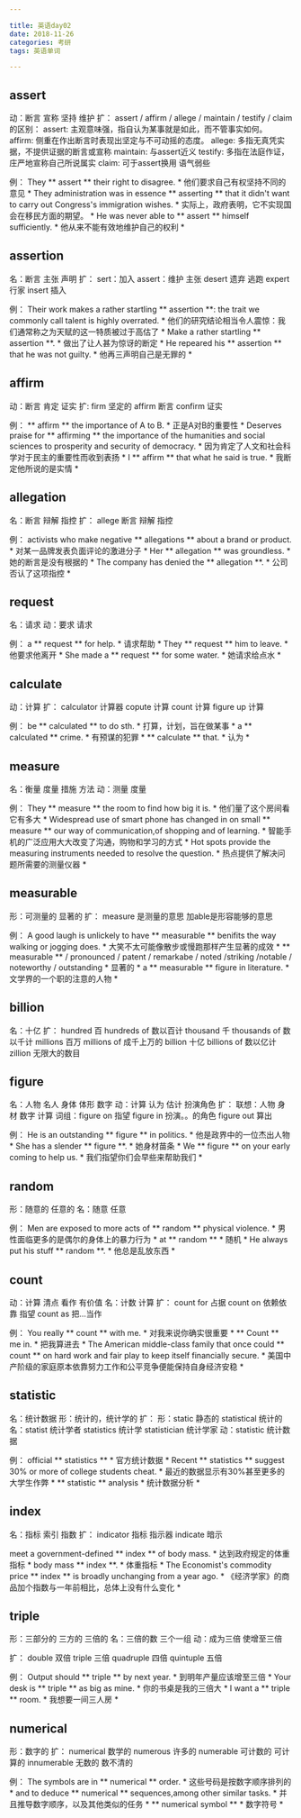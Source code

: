 ```yaml
---

title: 英语day02
date: 2018-11-26
categories: 考研
tags: 英语单词

---
```


## assert
动：断言 宣称 坚持 维护
扩：
assert / affirm / allege / maintain / testify / claim 的区别：
assert: 主观意味强，指自认为某事就是如此，而不管事实如何。
affirm: 侧重在作出断言时表现出坚定与不可动摇的态度。
allege: 多指无真凭实据，不提供证据的断言或宣称
maintain: 与assert近义
testify: 多指在法庭作证，庄严地宣称自己所说属实
claim: 可于assert换用 语气弱些

例：
They ** assert ** their right to disagree. * 他们要求自己有权坚持不同的意见 *
They administration was in essence ** asserting ** that it didn't want to carry out Congress's immigration wishes. * 实际上，政府表明，它不实现国会在移民方面的期望。 *
He was never able to ** assert ** himself sufficiently. * 他从来不能有效地维护自己的权利 *

## assertion
名：断言 主张 声明
扩：
sert：加入 assert：维护 主张 desert 遗弃 逃跑 expert 行家 insert 插入

例：
Their work makes a rather startling ** assertion **: the trait we commonly call talent is highly overrated. * 他们的研究结论相当令人震惊：我们通常称之为天赋的这一特质被过于高估了 *
Make a rather startling ** assertion **.  * 做出了让人甚为惊讶的断定 *
He repeared his ** assertion ** that he was not guilty. * 他再三声明自己是无罪的 *

## affirm
动：断言 肯定 证实
扩:
firm 坚定的 affirm 断言 confirm 证实

例：
** affirm ** the importance of A to B. * 正是A对B的重要性 *
Deserves praise for ** affirming ** the importance of the humanities and social sciences to prosperity and security of democracy. * 因为肯定了人文和社会科学对于民主的重要性而收到表扬 *
I ** affirm ** that what he said is true. * 我断定他所说的是实情 *

## allegation
名：断言 辩解 指控
扩：
allege 断言 辩解 指控

例：
activists who make negative ** allegations ** about a brand or product. * 对某一品牌发表负面评论的激进分子 *
Her ** allegation ** was groundless. * 她的断言是没有根据的 *
The company has denied the ** allegation **. * 公司否认了这项指控 *

## request
名：请求
动：要求 请求

例：
a ** request ** for help. * 请求帮助 *
They ** request ** him to leave. * 他要求他离开 *
She made a ** request ** for some water. * 她请求给点水 *

## calculate
动：计算
扩：
calculator 计算器 copute 计算 count 计算 figure up 计算

例：
be  ** calculated ** to do sth. * 打算，计划，旨在做某事 *
a ** calculated ** crime. * 有预谋的犯罪 *
** calculate ** that. * 认为 *

## measure
名：衡量 度量 措施 方法
动：测量 度量

例：
They ** measure ** the room to find how big it is. * 他们量了这个房间看它有多大 *
Widespread use of smart phone has changed in on small ** measure ** our way of communication,of shopping and of learning. * 智能手机的广泛应用大大改变了沟通，购物和学习的方式 *
Hot spots provide the measuring instruments needed to resolve the question. * 热点提供了解决问题所需要的测量仪器 *

## measurable
形：可测量的 显著的
扩：
measure 是测量的意思 加able是形容能够的意思

例：
A good laugh is unlickely to have ** measurable ** benifits the way walking or jogging does. * 大笑不太可能像散步或慢跑那样产生显著的成效 *
** measurable **  / pronounced / patent / remarkabe / noted /striking /notable / noteworthy / outstanding * 显著的 *
a ** measurable ** figure in literature. * 文学界的一个职的注意的人物 *

## billion
名：十亿
扩：
hundred 百 hundreds of 数以百计
thousand 千 thousands of 数以千计
millions 百万 millions of 成千上万的
billion 十亿 billions of 数以亿计
zillion 无限大的数目

## figure
名：人物 名人 身体 体形 数字
动：计算 认为 估计 扮演角色
扩：
联想：人物 身材 数字 计算
词组：figure on 指望 figure in 扮演。。的角色 figure out 算出

例：
He is an outstanding ** figure ** in politics. * 他是政界中的一位杰出人物 *
She has a slender ** figure **. * 她身材苗条 *
We ** figure ** on your early coming to help us. * 我们指望你们会早些来帮助我们 *

## random
形：随意的 任意的
名：随意 任意

例：
Men are exposed to more acts of ** random ** physical violence. * 男性面临更多的是偶尔的身体上的暴力行为 *
at ** random ** * 随机 *
He always put his stuff ** random **. * 他总是乱放东西 *

## count
动：计算 清点 看作 有价值
名：计数 计算
扩：
count for 占据 count on 依赖依靠 指望 count as 把...当作

例：
You really ** count ** with me. * 对我来说你确实很重要 *
** Count ** me in. * 把我算进去 *
The American middle-class family that once could ** count ** on hard work and fair play to keep itself financially secure. * 美国中产阶级的家庭原本依靠努力工作和公平竞争便能保持自身经济安稳 *

## statistic
名：统计数据
形：统计的，统计学的
扩：
形：static 静态的 statistical 统计的
名：statist 统计学者 statistics 统计学 statistician 统计学家
动：statistic 统计数据

例：
official  ** statistics ** * 官方统计数据 *
Recent ** statistics ** suggest 30% or more of college students cheat. * 最近的数据显示有30%甚至更多的大学生作弊 *
** statistic ** analysis * 统计数据分析 *

## index
名：指标 索引 指数
扩：
indicator 指标 指示器 indicate 暗示

meet a government-defined ** index ** of body mass. * 达到政府规定的体重指标 *
body mass ** index **. * 体重指标 *
The Economist's commodity price ** index ** is broadly unchanging from a year ago. * 《经济学家》的商品加个指数与一年前相比，总体上没有什么变化 *

## triple
形：三部分的 三方的 三倍的
名：三倍的数 三个一组
动：成为三倍 使增至三倍

扩：
double 双倍 triple 三倍 quadruple 四倍 quintuple 五倍

例：
Output should ** triple ** by next year. * 到明年产量应该增至三倍 *
Your desk is ** triple ** as big as mine. * 你的书桌是我的三倍大 *
I want a ** triple ** room. * 我想要一间三人房 *

## numerical
形：数字的
扩：
numerical 数学的 numerous 许多的 numerable 可计数的 可计算的 innumerable 无数的 数不清的

例：
The symbols are in ** numerical ** order. * 这些号码是按数字顺序排列的 *
and to deduce ** numerical ** sequences,among other similar tasks. * 并且推导数字顺序，以及其他类似的任务 *
** numerical symbol ** * 数字符号 *